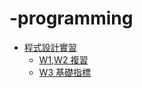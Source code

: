 # -programming
+ [程式設計實習](./程式設計實習)
   + [W1,W2 複習](./程式設計實習/W1,W2(C語言基礎).c)
   + [W3 基礎指標](./程式設計實習/W3基礎指標.c)
